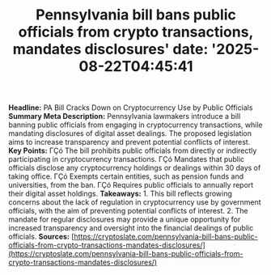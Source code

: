 ﻿---
title: "Pennsylvania bill bans public officials from crypto transactions, mandates disclosures'
date: '2025-08-22T04:45:41"
category: "Markets"
summary: ""
slug: "pennsylvania bill bans public officials from crypto transact"
source_urls:
  - "https://cryptoslate.com/pennsylvania-bill-bans-public-officials-from-crypto-transactions-mandates-disclosures/"
seo:
  title: "Pennsylvania bill bans public officials from crypto transactions, mandates disclosures | Hash n Hedge'
  description: '"
  keywords: ["news", "markets", "brief"]
---
**Headline:** PA Bill Cracks Down on Cryptocurrency Use by Public Officials  **Summary Meta Description:** Pennsylvania lawmakers introduce a bill banning public officials from engaging in cryptocurrency transactions, while mandating disclosures of digital asset dealings. The proposed legislation aims to increase transparency and prevent potential conflicts of interest.  **Key Points:**  ΓÇó The bill prohibits public officials from directly or indirectly participating in cryptocurrency transactions. ΓÇó Mandates that public officials disclose any cryptocurrency holdings or dealings within 30 days of taking office. ΓÇó Exempts certain entities, such as pension funds and universities, from the ban. ΓÇó Requires public officials to annually report their digital asset holdings.  **Takeaways:**  1. This bill reflects growing concerns about the lack of regulation in cryptocurrency use by government officials, with the aim of preventing potential conflicts of interest. 2. The mandate for regular disclosures may provide a unique opportunity for increased transparency and oversight into the financial dealings of public officials.  **Sources:** [https://cryptoslate.com/pennsylvania-bill-bans-public-officials-from-crypto-transactions-mandates-disclosures/](https://cryptoslate.com/pennsylvania-bill-bans-public-officials-from-crypto-transactions-mandates-disclosures/) 

